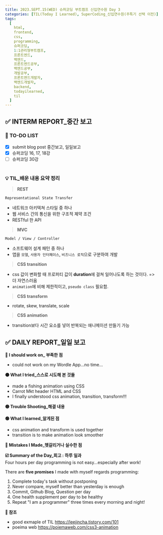 ```yaml
---
title: 2023.SEPT.15(WED) 슈퍼코딩 부트캠프 신입연수원 Day 3
categories: [TIL(Today I Learned), SuperCoding_신입연수원(주특기 선택 이전)]
tags:
  [
    html,
    frontend,
    css,
    programming,
    슈퍼코딩,
    1:1관리형부트캠프,
    프론트엔드,
    백엔드,
    프론트엔드공부,
    백엔드공부,
    개발공부,
    프론트엔드개발자,
    백엔드개발자,
    backend,
    todayilearned,
    til
  ]
---
```


## ✅ INTERM REPORT\_중간 보고

### 📌 **TO-DO LIST**

- [x] submit blog post 중간보고, 일일보고
- [x] 슈퍼코딩 16, 17, 18강
- [ ] 슈퍼코딩 30강
      <br>
      <br>

### 💡 **TIL\_배운 내용 요약 정리**

> **REST** <br>

`Representational State Transfer`

- 네트워크 아키텍쳐 스타일 중 하나
- 웹 서비스 간의 통신을 위한 구조적 졔약 조건
- RESTful 한 API

> **MVC** <br>

`Model / View / Controller`

- 소프트웨어 설계 패턴 중 하나
- 앱을 `모델`, `사용자 인터페이스`, `비즈니스 로직`으로 구분하여 개발

> **CSS transition**

- css 값이 변화할 때 프로퍼티 값이 **duration**에 걸쳐 일어나도록 하는 것이다. => 더 자연스러움
- `animation`에 비해 제한적이고, `pseudo class` 필요함.

> **CSS transform**

- rotate, skew, translate, scale

> **CSS animation**

- transition보다 시간 요소를 넣어 반복되는 애니메이션 만들기 가능

## ✅ DAILY REPORT\_일일 보고

**🔴 I should work on\_ 부족한 점**

- could not work on my Wordle App...no time...

**🟠 What I tried\_스스로 시도해 본 것들**

- made a fishing animation using CSS
- Carrot Mkt header HTML and CSS
- I finally understood css animation, transition, transform!!!

**🟡 Trouble Shooting\_해결 내용**

**🟢 What I learned\_알게된 점**

- css animation and transform is used together
- transition is to make animation look smoother

**🔵 Mistakes I Made\_헷갈리거나 실수한 점**

**☑️ Summary of the Day\_회고 : 하루 일과**<br>
Four hours per day programming is not easy...especially after work!

There are **five promises** I made with myself regards programming:

1. Complete today's task without postponing
2. Never compare, myself better than yesterday is enough
3. Commit, Github Blog, Question per day
4. One health supplement per day to be healthy
5. Repeat "I am a programmer" three times every morning and night!

**💟 참조**

- good exmaple of TIL
  <https://leejincha.tistory.com/101>
- poeima web
  <https://poiemaweb.com/css3-animation>
